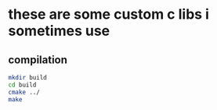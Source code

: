 # these are some custom c libs i sometimes use

## compilation
```sh
mkdir build
cd build
cmake ../
make
```

